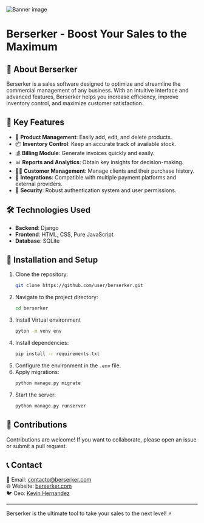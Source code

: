 ![Banner image](https://form.quantum-staffing.com/wp-content/uploads/2025/04/BerserkerWelcome.png)

# Berserker - Boost Your Sales to the Maximum

## 🚀 About Berserker

Berserker is a sales software designed to optimize and streamline the commercial management of any business. With an intuitive interface and advanced features, Berserker helps you increase efficiency, improve inventory control, and maximize customer satisfaction.

## 🎯 Key Features

- 🛒 **Product Management**: Easily add, edit, and delete products.
- 📦 **Inventory Control**: Keep an accurate track of available stock.
- 💰 **Billing Module**: Generate invoices quickly and easily.
- 📊 **Reports and Analytics**: Obtain key insights for decision-making.
- 🧑‍💼 **Customer Management**: Manage clients and their purchase history.
- 🔄 **Integrations**: Compatible with multiple payment platforms and external providers.
- 🔐 **Security**: Robust authentication system and user permissions.

## 🛠️ Technologies Used

- **Backend**: Django
- **Frontend**: HTML, CSS, Pure JavaScript
- **Database**: SQLite

## 📌 Installation and Setup

1. Clone the repository:
   ```sh
   git clone https://github.com/user/berserker.git
   ```
2. Navigate to the project directory:
   ```sh
   cd berserker
   ```
3. Install Virtual environment
   ```sh
   pyton -m venv env
   ```
4. Install dependencies:
   ```sh
   pip install -r requirements.txt
   ```
5. Configure the environment in the `.env` file.
6. Apply migrations:
   ```sh
   python manage.py migrate
   ```
7. Start the server:
   ```sh
   python manage.py runserver
   ```

## 📢 Contributions

Contributions are welcome! If you want to collaborate, please open an issue or submit a pull request.


## 📞 Contact

📧 Email: [contacto@berserker.com](mailto\:kevin.hernandez25@zohomail.com)\
🌐 Website: [berserker.com](https://berserker-v2.mailerpage.io/)\
🐦 Ceo: [Kevin Hernandez](https://www.linkedin.com/in/kevin-hernandez-431464235/)

---
Berserker is the ultimate tool to take your sales to the next level! ⚡